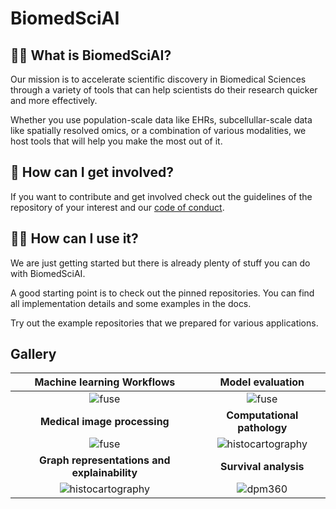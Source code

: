 # BiomedSciAI 
## 🙋‍♀️ What is BiomedSciAI?

Our mission is to accelerate scientific discovery in Biomedical Sciences through
 a variety of tools that can help scientists do their research quicker and more 
 effectively.

Whether you use population-scale data like EHRs, subcellullar-scale data like 
spatially resolved omics, or a combination of various modalities, we host tools 
that will help you make the most out of it. 

## 🌈 How can I get involved?

If you want to contribute and get involved check out the guidelines 
of the repository of your interest and our [code of conduct](code_of_conduct.md).

## 👩‍💻 How can I use it?

We are just getting started but there is already plenty of stuff you can do with
BiomedSciAI.

A good starting point is to check out the pinned repositories. You can find all 
implementation details and some examples in the docs.

Try out the example repositories that we prepared for various applications.



## Gallery

|Machine learning Workflows|Model evaluation|
|:-:|:-:|
|![fuse](profile/img/fusemedml.png)|![fuse](profile/img/fusemedml.png)|
|**Medical image processing**| **Computational pathology** |
|![fuse](profile/img/fusemedml.png)|![histocartography](profile/img/histocartography.png)|
|**Graph representations and explainability**|**Survival analysis**|
|![histocartography](profile/img/histocartography.png)|![dpm360](profile/img/dpm360.png)|